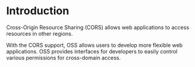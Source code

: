 # Introduction

Cross-Origin Resource Sharing \(CORS\) allows web applications to access resources in other regions.

With the CORS support, OSS allows users to develop more flexible web applications. OSS provides interfaces for developers to easily control various permissions for cross-domain access.

